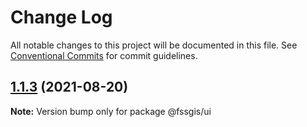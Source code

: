# Change Log

All notable changes to this project will be documented in this file.
See [Conventional Commits](https://conventionalcommits.org) for commit guidelines.

## [1.1.3](https://gitee.com/fssgis/fssgis/compare/@fssgis/ui@1.1.2...@fssgis/ui@1.1.3) (2021-08-20)

**Note:** Version bump only for package @fssgis/ui
